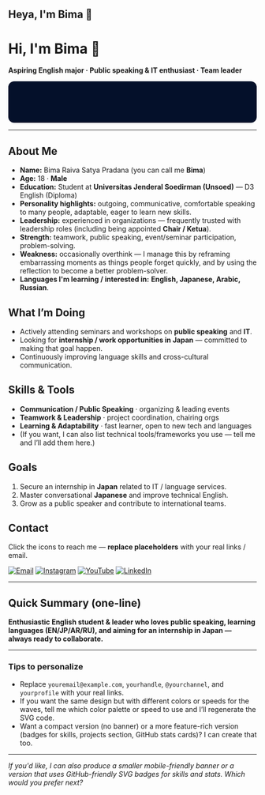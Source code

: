 ## Heya, I'm Bima 👋
<!-- ===========================
     Bima Raiva Satya Pradana
     GitHub Profile README (Dark Blue Neon Theme)
     Copy this into your README.md
   =========================== -->

# Hi, I'm Bima 👋
**Aspiring English major · Public speaking & IT enthusiast · Team leader**

<div align="center">

<!-- Animated RGB Wave Banner (dark-blue → neon) -->
<!-- Three layered waves: 1) right→left, 2) center→side (scale), 3) right→left (phase-shifted) -->
<svg width="100%" height="160" viewBox="0 0 1200 200" xmlns="http://www.w3.org/2000/svg" preserveAspectRatio="none" style="background:#04102a;border-radius:12px;overflow:hidden;">
  <defs>
    <linearGradient id="grad1" x1="0" x2="1" y1="0" y2="0">
      <stop offset="0" stop-color="rgb(2,10,60)"/>
      <stop offset="1" stop-color="rgb(0,200,255)"/>
    </linearGradient>
    <linearGradient id="grad2" x1="0" x2="1" y1="0" y2="0">
      <stop offset="0" stop-color="rgb(0,40,120)"/>
      <stop offset="1" stop-color="rgb(180,0,255)"/>
    </linearGradient>
    <linearGradient id="grad3" x1="0" x2="1" y1="0" y2="0">
      <stop offset="0" stop-color="rgb(2,8,40)"/>
      <stop offset="1" stop-color="rgb(0,255,180)"/>
    </linearGradient>
  </defs>

  <!-- Wave 1: translate right -> left -->
  <path d="M0,120 C200,200 400,40 600,120 C800,200 1000,40 1200,120 L1200,200 L0,200 Z"
        fill="url(#grad1)" opacity="0.55">
    <animateTransform attributeName="transform" type="translate" from="1200 0" to="-1200 0" dur="16s" repeatCount="indefinite"/>
  </path>

  <!-- Wave 2: scale from center outward (center -> sides) -->
  <path d="M0,100 C220,40 380,180 600,100 C820,20 980,160 1200,100 L1200,200 L0,200 Z"
        fill="url(#grad2)" opacity="0.40" transform="translate(0 0)">
    <!-- scale X from near 0 (centered) to 1, then back; origin roughly center -->
    <animateTransform attributeName="transform"
                      attributeType="XML"
                      type="scale"
                      values="0.02 1; 1 1; 0.02 1"
                      keyTimes="0; 0.5; 1"
                      dur="10s"
                      begin="0s"
                      repeatCount="indefinite"/>
  </path>

  <!-- Wave 3: a second right -> left wave with different speed & opacity -->
  <path d="M0,140 C180,60 420,220 620,140 C820,60 1060,220 1200,140 L1200,200 L0,200 Z"
        fill="url(#grad3)" opacity="0.35">
    <animateTransform attributeName="transform" type="translate" from="1200 0" to="-1200 0" dur="22s" repeatCount="indefinite"/>
  </path>

  <!-- subtle neon glow (thin) -->
  <rect x="0" y="0" width="1200" height="200" fill="none" stroke="rgba(0,255,200,0.02)" stroke-width="1"/>
</svg>

</div>

---

## About Me
- **Name:** Bima Raiva Satya Pradana (you can call me **Bima**)  
- **Age:** 18 · **Male**  
- **Education:** Student at **Universitas Jenderal Soedirman (Unsoed)** — D3 English (Diploma)  
- **Personality highlights:** outgoing, communicative, comfortable speaking to many people, adaptable, eager to learn new skills.  
- **Leadership:** experienced in organizations — frequently trusted with leadership roles (including being appointed **Chair / Ketua**).  
- **Strength:** teamwork, public speaking, event/seminar participation, problem-solving.  
- **Weakness:** occasionally overthink — I manage this by reframing embarrassing moments as things people forget quickly, and by using the reflection to become a better problem-solver.  
- **Languages I'm learning / interested in:** **English, Japanese, Arabic, Russian**.

## What I’m Doing
- Actively attending seminars and workshops on **public speaking** and **IT**.  
- Looking for **internship / work opportunities in Japan** — committed to making that goal happen.  
- Continuously improving language skills and cross-cultural communication.

## Skills & Tools
- **Communication / Public Speaking** · organizing & leading events  
- **Teamwork & Leadership** · project coordination, chairing orgs  
- **Learning & Adaptability** · fast learner, open to new tech and languages  
- (If you want, I can also list technical tools/frameworks you use — tell me and I’ll add them here.)

## Goals
1. Secure an internship in **Japan** related to IT / language services.  
2. Master conversational **Japanese** and improve technical English.  
3. Grow as a public speaker and contribute to international teams.

## Contact
Click the icons to reach me — **replace placeholders** with your real links / email.

[![Email](https://img.shields.io/badge/-Email-black?style=for-the-badge&logo=gmail&logoColor=white)](mailto:youremail@example.com)
[![Instagram](https://img.shields.io/badge/-Instagram-black?style=for-the-badge&logo=instagram&logoColor=white)](https://instagram.com/yourhandle)
[![YouTube](https://img.shields.io/badge/-YouTube-black?style=for-the-badge&logo=youtube&logoColor=white)](https://youtube.com/@yourchannel)
[![LinkedIn](https://img.shields.io/badge/-LinkedIn-black?style=for-the-badge&logo=linkedin&logoColor=white)](https://linkedin.com/in/yourprofile)

---

## Quick Summary (one-line)
**Enthusiastic English student & leader who loves public speaking, learning languages (EN/JP/AR/RU), and aiming for an internship in Japan — always ready to collaborate.**

---

### Tips to personalize
- Replace `youremail@example.com`, `yourhandle`, `@yourchannel`, and `yourprofile` with your real links.  
- If you want the same design but with different colors or speeds for the waves, tell me which color palette or speed to use and I’ll regenerate the SVG code.  
- Want a compact version (no banner) or a more feature-rich version (badges for skills, projects section, GitHub stats cards)? I can create that too.

---

_If you'd like, I can also produce a smaller mobile-friendly banner or a version that uses GitHub-friendly SVG badges for skills and stats. Which would you prefer next?_  
